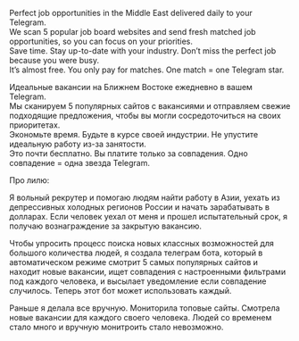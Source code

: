 Perfect job opportunities in the Middle East delivered daily to your Telegram.  
We scan 5 popular job board websites and send fresh matched job opportunities, so you can focus on your priorities.  
Save time. Stay up-to-date with your industry. Don’t miss the perfect job because you were busy.  
It’s almost free. You only pay for matches. One match = one Telegram star.

Идеальные вакансии на Ближнем Востоке ежедневно в вашем Telegram.  
Мы сканируем 5 популярных сайтов с вакансиями и отправляем свежие подходящие предложения, чтобы вы могли сосредоточиться на своих приоритетах.  
Экономьте время. Будьте в курсе своей индустрии. Не упустите идеальную работу из-за занятости.  
Это почти бесплатно. Вы платите только за совпадения. Одно совпадение = одна звезда Telegram.


Про лилю:

Я вольный рекрутер и помогаю людям найти работу в Азии, уехать из депрессивных холодных регионов России и начать зарабатывать в долларах.
Если человек уехал от меня и прошел испытательный срок, я получаю вознаграждение за закрытую вакансию. 

Чтобы упросить процесс поиска новых классных возможностей для большого количества людей, я создала телеграм бота, который в автоматическом режиме смотрит 5 самых популярных сайтов и находит новые вакансии, ищет совпадения с настроенными фильтрами под каждого человека, и высылает уведомление если совпадение случилось.
Теперь этот бот может использовать каждый.

Раньше я делала все вручную. Мониторила топовые сайты. Смотрела новые вакансии для каждого своего человека. Людей со временем стало много и вручную монитроить стало невозможно.
